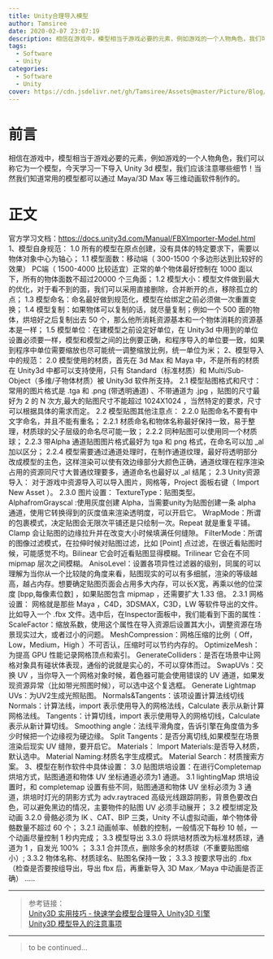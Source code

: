 ```yaml
---
title: Unity合理导入模型
author: Tamsiree
date: 2020-02-07 23:07:19
description: 相信在游戏中，模型相当于游戏必要的元素，例如游戏的一个人物角色，我们可以称它为一个模型，今天学习一下导入 Unity 3d 模型，我们应该注意哪些细节！当然我们知道常用的模型都可以通过 Maya/3D Max 等三维动画软件制作的。
tags:
  - Software
  - Unity
categories:
  - Software
  - Unity
cover: https://cdn.jsdelivr.net/gh/Tamsiree/Assets@master/Picture/Blog/Cover/cdd893c83169033d6b4a8354f1ab9d37.jpg
---
```

# 前言
相信在游戏中，模型相当于游戏必要的元素，例如游戏的一个人物角色，我们可以称它为一个模型，今天学习一下导入 Unity 3d 模型，我们应该注意哪些细节！当然我们知道常用的模型都可以通过 Maya/3D Max 等三维动画软件制作的。

# 正文
官方学习文档：https://docs.unity3d.com/Manual/FBXImporter-Model.html
1、模型自身规范：
        1.0 所有的模型在原点创建，没有具体的特定要求下，需要以物体对象中心为轴心；
        1.1 模型面数：移动端（ 300-1500 个多边形达到比较好的效果） PC端（ 1500-4000 比较适宜）正常的单个物体最好控制在 1000 面以下，所有的物体面数不超过20000 个三角面；
        1.2 模型大小：模型文件做到最大的优化，对于看不到的面，我们可以采用直接删除，合并断开的点，移除孤立的点；
        1.3 模型命名：命名最好做到规范化，模型在给绑定之前必须做一次重置变换；
        1.4 模型复制：如果物体可以复制的话，就尽量复制；例如一个 500 面的物体，烘培好之后复制出去 50 个，那么他所消耗资源基本和一个物体消耗的资源基本是一样；
        1.5 模型单位：在建模型之前设定好单位，在 Unity3d 中用到的单位设置必须要一样，模型和模型之间的比例要正确，和程序导入的单位要一致，如果到程序中单位需要缩放也尽可能统一调整缩放比例，统一单位为米；
 2、模型导入中的规范：
        2.0 模型使用的材质，首先在 3d Max 和 Maya 中，不是所有的材质在 Unity3d 中都可以支持使用，只有 Standard（标准材质）和 Multi/Sub-Object（多维/子物体材质）被 Unity3d 软件所支持。
        2.1 模型贴图格式和尺寸：常用的图片格式是 .tga 和  .png (带透明通道) 、不带通道为 .jpg ，贴图的尺寸最好为 2 的 N 次方,最大的贴图尺寸不能超过 1024X1024 ，当然特定的要求，尺寸可以根据具体的需求而定。
        2.2 模型贴图其他注意点：
              2.2.0 贴图命名不要有中文字命名，并且不能有重名；
              2.2.1 材质命名和物体名称最好保持一致，易于整理，材质球的父子层级的命名尽可能一致；
              2.2.2 同种贴图可以使用同一个材质球；
              2.2.3 带Alpha 通道贴图图片格式最好为 tga 和 png 格式，在命名可以加 _al 加以区分；
              2.2.4 模型需要通过通道处理时，在制作通道纹理，最好将透明部分改成模型的主色，这样渲染可以使有效边缘部分大颜色正确，通道纹理在程序渲染占用的资源同尺寸大普通纹理要多，通道命名也最好以 _al 结尾；
        2.3 Unity资源导入：
        对于游戏中资源导入可以导入图片，网格等，Project 面板右键（ Import New Asset ）。
              2.3.0 图片设置：
              TextureType：贴图类型。
              AlphafromGrayscal :使用灰度创建 Alpha，当需要unity为贴图创建一条 alpha 通道，使用它转换得到的灰度值来渲染透明度，可以开启它。
              WrapMode：所谓的包裹模式，决定贴图会无限次平铺还是只绘制一次。Repeat 就是重复平铺。Clamp 会让贴图的边缘拉升并在改变大小时候填满任何缝隙。
              FilterMode：所谓的图像过滤模式，在拉伸时候对贴图过滤，比如 [Point] 点过滤，在很近看贴图时候，可能感觉不均。Bilinear 它会时近看贴图显得模糊。Trilinear 它会在不同 mipmap 层次之间模糊。
              AnisoLevel：设置各项异性过滤器的级别，同属的可以理解为当你从一个比较陡的角度来看，贴图现实的可以有多细腻，渲染的等级越高，越占内存。想要确定贴图页面会占用多大内存，可以长X宽，再乘以他的位深度 [bpp,每像素位数] ，如果贴图包含 mipmap ，还需要扩大 1.33 倍。
              2.3.1 网格设置：
              网格就是那些 Maya ，C4D，3DSMAX，C3D，LW 等软件导出的文件。比如导入一个 .fbx 文件。选中后，在Inspector面板中，我们能看到下面的属性：
              ScaleFactor：缩放系数，使用这个属性在导入资源后设置其大小，调整资源在场景现实过大，或者过小的问题。
              MeshCompression：网格压缩的比例（ Off，Low，Medium，High ）不可否认，压缩时可以节约内存的。
              OptimizeMesh：为提高 GPU 性能记录网格顶点和索引。
               GenerateColliders：是否在场景中让网格对象具有碰状体表现，通俗的说就是实心的，不可以穿体而过。
              SwapUVs：交换 UV ，当你导入一个网格对象时候，着色器可能会使用错误的 UV 通道，如果发现资源异常（比如带光照图时候），可以选中这个复选框。
              Generate Lightmap UVs：为UV2生成光照贴图。
              Normals&Tangents：该项设置计算法线切线
              Normals：计算法线，import 表示使用导入的网格法线，Calculate 表示从新计算网格法线。
              Tangents：计算切线，import 表示使用导入的网格切线，Calculate 表示从新计算切线。
              Smoothing angle：法线平滑角度，告诉引擎在角度值为多少时候把一个边缘视为硬边缘。
              Split Tangents：是否分离切线,如果模型在场景渲染后现实 UV 缝隙，要开启它。
              Materials：
              Import Materials:是否导入材质，默认选中。
              Material Naming:材质名字生成模式。
              Material Search：材质搜索方案。
3、模型在制作软件中具体设置：
        3.0 贴图烘培设置：在进行Completemap 烘培方式，贴图通道和物体 UV 坐标通道必须为1 通道。
        3.1 lightingMap 烘培设置时，和 completemap 设置有些不同，贴图通道和物体 UV 坐标必须为 3 通道，烘培时灯光的阴影方式为 adv.raytraced 高级光线跟踪阴影，背景色要改白色，可以避免黑边的情况，主要物件的贴图 UV 必须手动展开；
        3.2 模型绑定及动画
              3.2.0 骨骼必须为 IK 、CAT、BIP 三类，Unity 不认虚拟动画，单个物体骨骼数量不超过 60 个；
              3.2.1 动画帧率、帧数的控制，一般情况下每秒 10 帧，一个动画尽量控制 1 秒内完成；
        3.3 模型导出
              3.3.0 将烘培材质改为标准材质球，通道为 1 ，自发光 100% ；
              3.3.1 合并顶点，删除多余的材质球（不重要贴图缩小）;
              3.3.2 物体名称、材质球名、贴图名保持一致；
              3.3.3 按要求导出的 .fbx （检查是否要按组导出，导出 fbx 后，再重新导入 3D Max／Maya 中动画是否正确） 
                 .....

---

> 参考链接：  
> [Unity3D 实用技巧 - 快速学会模型合理导入 Unity3D 引擎](https://connect.unity.com/p/unity3d-shi-yong-ji-qiao-kuai-su-xue-hui-mo-xing-he-li-dao-ru-unity3d-yin-qing)  
> [Unity3D 模型导入的注意事项](http://www.manew.com/thread-108019-1-1.html)

---
> to be continued...